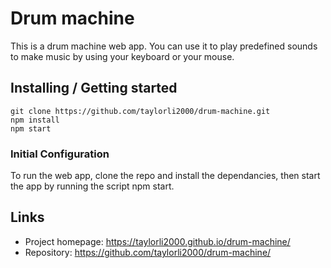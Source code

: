 # Drum machine

This is a drum machine web app. You can use it to play predefined sounds to make music by using your keyboard or your mouse.

## Installing / Getting started


```shell
git clone https://github.com/taylorli2000/drum-machine.git
npm install
npm start
```

### Initial Configuration

To run the web app, clone the repo and install the dependancies, then start the app by running the script npm start.

## Links

- Project homepage: https://taylorli2000.github.io/drum-machine/
- Repository: https://github.com/taylorli2000/drum-machine/
